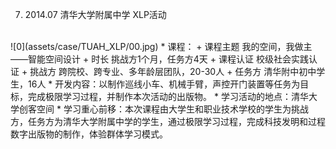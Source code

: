   7. 2014.07 清华大学附属中学 XLP活动
  <br>
  ![0](assets/case/TUAH_XLP/00.jpg)
    * 课程：
        + 课程主题	我的空间，我做主——智能空间设计
        + 时长	挑战方1个月，任务方4天
        + 课程认证	校级社会实践认证
        + 挑战方	跨院校、跨专业、多年龄层团队，20-30人
        + 任务方	清华附中初中学生，16人
    * 开发内容：以制作巡线小车、机械手臂，声控开门装置等任务为目标，完成极限学习过程，并制作本次活动的出版物。
    * 学习活动的地点：清华大学创客空间
    * 学习重心前移：本次课程由大学生和职业技术学校的学生为挑战方，任务方为清华大学附属中学的学生，通过极限学习过程，完成科技发明和过程数字出版物的制作，体验群体学习模式。
